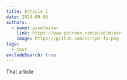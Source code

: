 ```yaml
---
title: Article C
date: 2024-09-03
authors:
  - name: pixelmixer
    link: https://www.patreon.com/pixelmixer
    image: https://github.com/script-fu.png
tags:
  - test
excludeSearch: true
---
```


That article
